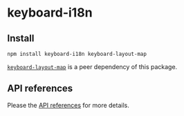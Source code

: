 # keyboard-i18n

## Install

```
npm install keyboard-i18n keyboard-layout-map
```

[`keyboard-layout-map`] is a peer dependency of this package.

## API references

Please the [API references](https://tsdocs.dev/docs/keyboard-i18n) for more details.

[`keyboard-layout-map`]: https://github.com/ocavue/keyboard-layout-map
